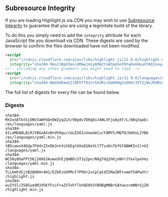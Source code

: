 ## Subresource Integrity

If you are loading Highlight.js via CDN you may wish to use [Subresource Integrity](https://developer.mozilla.org/en-US/docs/Web/Security/Subresource_Integrity) to guarantee that you are using a legimitate build of the library.

To do this you simply need to add the `integrity` attribute for each JavaScript file you download via CDN. These digests are used by the browser to confirm the files downloaded have not been modified.

```html
<script
  src="//cdnjs.cloudflare.com/ajax/libs/highlight.js/11.9.0/highlight.min.js"
  integrity="sha384-9mu2JKpUImscOMmwjm1y6MA2YsW3amSoFNYwKeUHxaXYKQ1naywWmamEGMdviEen"></script>
<!-- including any other grammars you might need to load -->
<script
  src="//cdnjs.cloudflare.com/ajax/libs/highlight.js/11.9.0/languages/go.min.js"
  integrity="sha384-WmGkHEmwSI19EhTfO1nrSk3RziUQKRWg3vO0Ur3VYZjWvJRdRnX4/scQg+S2w1fI"></script>
```

The full list of digests for every file can be found below.

### Digests

```
sha384-MX3xn8TktkjONV3aWF6Qn6WZyq2Lh/98p0v7D0qEoJ4WLdYjoAyXF/L/80q3qaEc /es/languages/yaml.js
sha384-4IiaMbQ0LBiRJYBGoAXsN+dV9qu/cGLES6IuVowdeCu/FAMY5/MQfD/bHXoL2YBb /es/languages/yaml.min.js
sha384-tB5cwwsX4Ddp7P4d+ZInDb3nt4ihEEglHXoQ18eVLlT7soEn7bfGfABWKIn1l+H2 /languages/yaml.js
sha384-WC56y8OaFPt5Kj2HX6JAumxUYEjQmBDcSTJy2pn/N8g7dg1hKjeNVrJYoxlpeVmz /languages/yaml.min.js
sha384-TLLKmFdSjtB2QHDH+4H1/EZbEsUUPMcF7P9U+2vCpCqtdISMaZWT+vmmf5APwXtr /highlight.js
sha384-wuIYSl/ZS8SyedMJd5KfFxiF+aZ5TohflkhQE0kSYB9BgMNBrGAYwozcmWNrGjZH /highlight.min.js
```

